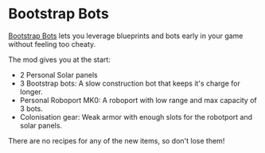# Bootstrap Bots

[Bootstrap Bots](https://mods.factorio.com/mod/BootstrapBots) lets you leverage blueprints and bots early in your game without feeling too cheaty.

The mod gives you at the start:
- 2 Personal Solar panels
- 3 Bootstrap bots: A slow construction bot that keeps it's charge for longer.
- Personal Roboport MK0: A roboport with low range and max capacity of 3 bots.
- Colonisation gear: Weak armor with enough slots for the robotport and solar panels.

There are no recipes for any of the new items, so don't lose them!
